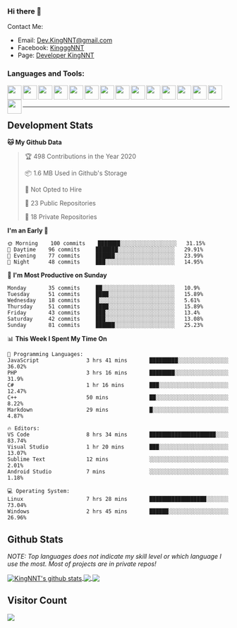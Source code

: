 ### Hi there 👋
Contact Me:
- Email: Dev.KingNNT@gmail.com
- Facebook: [KingggNNT](https://www.facebook.com/KingggNNT)
- Page: [Developer KingNNT](https://www.facebook.com/Dev.KingNNT)

### Languages and Tools:
<img align='left' height="32" width="32" src="https://cdn.jsdelivr.net/npm/simple-icons@v3/icons/visualstudio.svg" />
<img align='left' height="32" width="32" src="https://cdn.jsdelivr.net/npm/simple-icons@v3/icons/sublimetext.svg" />
<img align='left' height="32" width="32" src="https://cdn.jsdelivr.net/npm/simple-icons@v3/icons/visualstudiocode.svg" />
<img align='left' height="32" width="32" src="https://cdn.jsdelivr.net/npm/simple-icons@v3/icons/jetbrains.svg" />

<img align='left' height="32" width="32" src="https://cdn.jsdelivr.net/npm/simple-icons@v3/icons/html5.svg" />
<img align='left' height="32" width="32" src="https://cdn.jsdelivr.net/npm/simple-icons@v3/icons/css3.svg" />
<img align='left' height="32" width="32" src="https://cdn.jsdelivr.net/npm/simple-icons@3.5.0/icons/bootstrap.svg" />

<img align='left' height="32" width="32" src="https://cdn.jsdelivr.net/npm/simple-icons@v3/icons/javascript.svg" />

<img align='left' height="32" width="32" src="https://cdn.jsdelivr.net/npm/simple-icons@v3/icons/php.svg" />
<img align='left' height="32" width="32" src="https://cdn.jsdelivr.net/npm/simple-icons@v3/icons/laravel.svg" />
<img align='left' height="32" width="32" src="https://cdn.jsdelivr.net/npm/simple-icons@3.5.0/icons/java.svg" />

<img align='left' height="32" width="32" src="https://cdn.jsdelivr.net/npm/simple-icons@v3/icons/mysql.svg" />
<img align='left' height="32" width="32" src="https://cdn.jsdelivr.net/npm/simple-icons@3.5.0/icons/microsoftsqlserver.svg" />
<img align='left' height="32" width="32" src="https://cdn.jsdelivr.net/npm/simple-icons@v3/icons/mongodb.svg" />
<img align='left' height="32" width="32" src="https://cdn.jsdelivr.net/npm/simple-icons@v3/icons/sqlite.svg" />


<br>
<br>

---

## Development Stats
<!--START_SECTION:waka-->
**🐱 My Github Data** 

> 🏆 498 Contributions in the Year 2020
 > 
> 📦 1.6 MB Used in Github's Storage 
 > 
> 🚫 Not Opted to Hire
 > 
> 📜 23 Public Repositories
 > 
> 🔑 18 Private Repositories 

**I'm an Early 🐤** 

```text
🌞 Morning    100 commits    ███████░░░░░░░░░░░░░░░░░░   31.15% 
🌆 Daytime    96 commits     ███████░░░░░░░░░░░░░░░░░░   29.91% 
🌃 Evening    77 commits     ██████░░░░░░░░░░░░░░░░░░░   23.99% 
🌙 Night      48 commits     ███░░░░░░░░░░░░░░░░░░░░░░   14.95%

```
📅 **I'm Most Productive on Sunday** 

```text
Monday       35 commits     ██░░░░░░░░░░░░░░░░░░░░░░░   10.9% 
Tuesday      51 commits     ████░░░░░░░░░░░░░░░░░░░░░   15.89% 
Wednesday    18 commits     █░░░░░░░░░░░░░░░░░░░░░░░░   5.61% 
Thursday     51 commits     ████░░░░░░░░░░░░░░░░░░░░░   15.89% 
Friday       43 commits     ███░░░░░░░░░░░░░░░░░░░░░░   13.4% 
Saturday     42 commits     ███░░░░░░░░░░░░░░░░░░░░░░   13.08% 
Sunday       81 commits     ██████░░░░░░░░░░░░░░░░░░░   25.23%

```


📊 **This Week I Spent My Time On** 

```text
💬 Programming Languages: 
JavaScript               3 hrs 41 mins       █████████░░░░░░░░░░░░░░░░   36.02% 
PHP                      3 hrs 16 mins       ████████░░░░░░░░░░░░░░░░░   31.9% 
C#                       1 hr 16 mins        ███░░░░░░░░░░░░░░░░░░░░░░   12.47% 
C++                      50 mins             ██░░░░░░░░░░░░░░░░░░░░░░░   8.22% 
Markdown                 29 mins             █░░░░░░░░░░░░░░░░░░░░░░░░   4.87%

🔥 Editors: 
VS Code                  8 hrs 34 mins       █████████████████████░░░░   83.74% 
Visual Studio            1 hr 20 mins        ███░░░░░░░░░░░░░░░░░░░░░░   13.07% 
Sublime Text             12 mins             ░░░░░░░░░░░░░░░░░░░░░░░░░   2.01% 
Android Studio           7 mins              ░░░░░░░░░░░░░░░░░░░░░░░░░   1.18%

💻 Operating System: 
Linux                    7 hrs 28 mins       ██████████████████░░░░░░░   73.04% 
Windows                  2 hrs 45 mins       ██████░░░░░░░░░░░░░░░░░░░   26.96%

```


<!--END_SECTION:waka-->


## Github Stats

*NOTE: Top languages does not indicate my skill level or which language I use the most. Most of projects are in private repos!*

<a href="https://github.com/KingNNT">
  <img align="center" src="https://github-readme-stats.vercel.app/api?username=KingNNT&show_icons=true&theme=gruvbox&count_private=true" alt="KingNNT's github stats" />
</a>

<a href="https://github.com/KingNNT">
  <img align="center" src="https://github-readme-stats.vercel.app/api/top-langs/?username=KingNNT&layout=compact&theme=gruvbox" />
</a>

<a href="https://github.com/KingNNT">
  <img align="center" src="https://github-readme-stats.vercel.app/api/pin/?username=KingNNT&repo=MS-Tools&theme=gruvbox" />
</a>

## Visitor Count
<img src="https://profile-counter.glitch.me/KingNNT/count.svg" />
